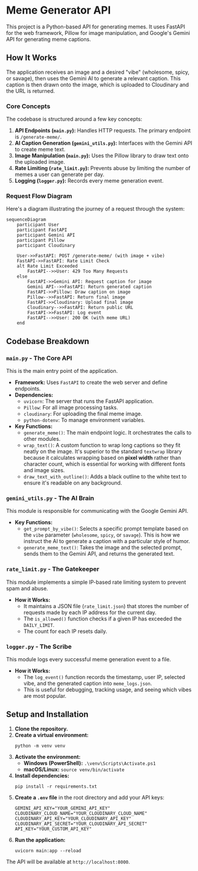 # Meme Generator API

This project is a Python-based API for generating memes. It uses FastAPI for the web framework, Pillow for image manipulation, and Google's Gemini API for generating meme captions.

## How It Works

The application receives an image and a desired "vibe" (wholesome, spicy, or savage), then uses the Gemini AI to generate a relevant caption. This caption is then drawn onto the image, which is uploaded to Cloudinary and the URL is returned.

### Core Concepts

The codebase is structured around a few key concepts:

1.  **API Endpoints (`main.py`):** Handles HTTP requests. The primary endpoint is `/generate-meme/`.
2.  **AI Caption Generation (`gemini_utils.py`):** Interfaces with the Gemini API to create meme text.
3.  **Image Manipulation (`main.py`):** Uses the Pillow library to draw text onto the uploaded image.
4.  **Rate Limiting (`rate_limit.py`):** Prevents abuse by limiting the number of memes a user can generate per day.
5.  **Logging (`logger.py`):** Records every meme generation event.

### Request Flow Diagram

Here's a diagram illustrating the journey of a request through the system:

```mermaid
sequenceDiagram
    participant User
    participant FastAPI
    participant Gemini API
    participant Pillow
    participant Cloudinary

    User->>FastAPI: POST /generate-meme/ (with image + vibe)
    FastAPI->>FastAPI: Rate Limit Check
    alt Rate Limit Exceeded
        FastAPI-->>User: 429 Too Many Requests
    else
        FastAPI->>Gemini API: Request caption for image
        Gemini API-->>FastAPI: Return generated caption
        FastAPI->>Pillow: Draw caption on image
        Pillow-->>FastAPI: Return final image
        FastAPI->>Cloudinary: Upload final image
        Cloudinary-->>FastAPI: Return public URL
        FastAPI->>FastAPI: Log event
        FastAPI-->>User: 200 OK (with meme URL)
    end
```

## Codebase Breakdown

### `main.py` - The Core API

This is the main entry point of the application.

-   **Framework:** Uses `FastAPI` to create the web server and define endpoints.
-   **Dependencies:**
    -   `uvicorn`: The server that runs the FastAPI application.
    -   `Pillow`: For all image processing tasks.
    -   `cloudinary`: For uploading the final meme image.
    -   `python-dotenv`: To manage environment variables.
-   **Key Functions:**
    -   `generate_meme()`: The main endpoint logic. It orchestrates the calls to other modules.
    -   `wrap_text()`: A custom function to wrap long captions so they fit neatly on the image. It's superior to the standard `textwrap` library because it calculates wrapping based on **pixel width** rather than character count, which is essential for working with different fonts and image sizes.
    -   `draw_text_with_outline()`: Adds a black outline to the white text to ensure it's readable on any background.

### `gemini_utils.py` - The AI Brain

This module is responsible for communicating with the Google Gemini API.

-   **Key Functions:**
    -   `get_prompt_by_vibe()`: Selects a specific prompt template based on the `vibe` parameter (`wholesome`, `spicy`, or `savage`). This is how we instruct the AI to generate a caption with a particular style of humor.
    -   `generate_meme_text()`: Takes the image and the selected prompt, sends them to the Gemini API, and returns the generated text.

### `rate_limit.py` - The Gatekeeper

This module implements a simple IP-based rate limiting system to prevent spam and abuse.

-   **How it Works:**
    -   It maintains a JSON file (`rate_limit.json`) that stores the number of requests made by each IP address for the current day.
    -   The `is_allowed()` function checks if a given IP has exceeded the `DAILY_LIMIT`.
    -   The count for each IP resets daily.

### `logger.py` - The Scribe

This module logs every successful meme generation event to a file.

-   **How it Works:**
    -   The `log_event()` function records the timestamp, user IP, selected vibe, and the generated caption into `meme_logs.json`.
    -   This is useful for debugging, tracking usage, and seeing which vibes are most popular.

## Setup and Installation

1.  **Clone the repository.**
2.  **Create a virtual environment:**
    ```shell
    python -m venv venv
    ```
3.  **Activate the environment:**
    -   **Windows (PowerShell):** `.\venv\Scripts\Activate.ps1`
    -   **macOS/Linux:** `source venv/bin/activate`
4.  **Install dependencies:**
    ```shell
    pip install -r requirements.txt
    ```
5.  **Create a `.env` file** in the root directory and add your API keys:
    ```
    GEMINI_API_KEY="YOUR_GEMINI_API_KEY"
    CLOUDINARY_CLOUD_NAME="YOUR_CLOUDINARY_CLOUD_NAME"
    CLOUDINARY_API_KEY="YOUR_CLOUDINARY_API_KEY"
    CLOUDINARY_API_SECRET="YOUR_CLOUDINARY_API_SECRET"
    API_KEY="YOUR_CUSTOM_API_KEY"
    ```
6.  **Run the application:**
    ```shell
    uvicorn main:app --reload
    ```

The API will be available at `http://localhost:8000`.
